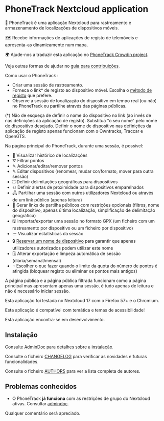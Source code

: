 # PhoneTrack Nextcloud application

📱 PhoneTrack é uma aplicação Nextcloud para rastreamento e armazenamento de localizações de dispositivos móveis.

🗺 Recebe informações de aplicações de registo de telemóveis e apresenta-as dinamicamente num mapa.

🌍 Ajude-nos a traduzir esta aplicação no [PhoneTrack Crowdin project](https://crowdin.com/project/phonetrack).

Veja outras formas de ajudar no [guia para contribuições](https://gitlab.com/eneiluj/phonetrack-oc/blob/master/CONTRIBUTING.md).

Como usar o PhoneTrack :

* Criar uma sessão de rastreamento.
* Forneca o link* de registo ao dispositivo móvel. Escolha o [método de registo](https://gitlab.com/eneiluj/phonetrack-oc/wikis/userdoc#logging-methods) que prefere.
* Observe a sessão de localização do dispositivo em tempo real (ou não) no PhoneTrack ou partilhe através das páginas públicas.

(*) Não de esqueça de definir o nome do dispositivo no link (ao invés de nas definições da aplicação de registo). Substitua "o seu nome" pelo nome de dispositivo desejado. Definir o nome de dispositivo nas definições da aplicação de registo apenas funcionam com o Owntracks, Traccar e OpenGTS.

Na página principal do PhoneTrack, durante uma sessão, é possível:

* 📍 Visualizar histórico de localizações
* ⛛ Filtrar pontos
* ✎ Adicionar/editar/remover pontos
* ✎ Editar dispositivos (renomear, mudar cor/formato, mover para outra sessão)
* ⛶ Definir delimitações geográficas para dispositivos
* ⚇ Definir alertas de proximidade para dispositivos emparelhados
* 🖧 Partilhar uma sessão com outros utilizadores Nextcloud ou através de um link público (apenas leitura)
* 🔗 Gerar links de partilha públicos com restrições opcionais (filtros, nome do dispositivo, apenas última localização, simplificação de delimitação geográfica)
* 🖫 Importar/exportar uma sessão no formato GPX (um ficheiro com um rastreamento por dispositivo ou um ficheiro por dispositivo)
* 🗠 Visualizar estatísticas da sessão
* 🔒 [Reservar um nome de dispositivo](https://gitlab.com/eneiluj/phonetrack-oc/wikis/userdoc#device-name-reservation) para garantir que apenas utilizadores autorizados podem utilizar este nome
* 🗓 Alterar exportação e limpeza automática de sessão (diária/semanal/mensal)
* ◔ Escolher o que fazer quando o limite da quota do número de pontos é atingida (bloquear registo ou eliminar os pontos mais antigos)

A página pública e a página pública filtrada funcionam como a página principal mas apresentam apenas uma sessão, é tudo apenas de leitura e não é necessário iniciar sessão.

Esta aplicação foi testada no Nextcloud 17 com o Firefox 57+ e o Chromium.

Esta aplicação é compatível com temática e temas de acessibilidade!

Esta aplicação encontra-se em desenvolvimento.

## Instalação

Consulte [AdminDoc](https://gitlab.com/eneiluj/phonetrack-oc/wikis/admindoc) para detalhes sobre a instalação.

Consulte o ficheiro [CHANGELOG](https://gitlab.com/eneiluj/phonetrack-oc/blob/master/CHANGELOG.md#change-log) para verificar as novidades e futuras funcionalidades.

Consulte o ficheiro [AUTHORS](https://gitlab.com/eneiluj/phonetrack-oc/blob/master/AUTHORS.md#authors) para ver a lista completa de autores.

## Problemas conhecidos

* O PhoneTrack **já funciona** com as restrições de grupo do Nextcloud ativas. Consultar [admindoc](https://gitlab.com/eneiluj/phonetrack-oc/wikis/admindoc#issue-with-phonetrack-restricted-to-some-groups-in-nextcloud).

Qualquer comentário será apreciado.